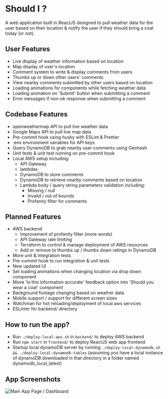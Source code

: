 # Should I ?
A web application built in ReactJS designed to pull weather data for the user based on their location & notify the user if they should bring a coat today (or not).<br>

## User Features

- Live display of weather information based on location
- Map display of user's location
- Comment system to write & display comments from users
- Thumbs up or down other users' comments
- View nearby comments submitted by other users based on location
- Loading animations for components while fetching weather data
- Loading animation on 'Submit' button when submitting a comment
- Error messages if non-ok response when submitting a comment


## Codebase Features

- openweathermap API to pull live weather data
- Google Maps API to pull live map data
- Pre-commit hook using husky with ESLint & Prettier
- .env environment variables for API keys
- Query DynamoDB to grab nearby user comments using Geohash
- Unit tests & unit test running on pre-commit hook
- Local AWS setup including:
    - API Gateway
    - lambdas
    - DynamoDB to store comments
    - DynamoDB to retrieve nearby comments based on location
    - Lambda body / query string parameters validation including:
        - Missing / null
        - Invalid / out of bounds
        - Profanity filter for comments

## Planned Features

- AWS backend:
    - Improvement of profanity filter (more words)
    - API Gateway rate limiting
    - Terraform to control & manage deployment of AWS resources
    - Add or remove to thumbs up / thumbs down ratings in DynamoDB
- More unit & integration tests
- Pre-commit hook to run integration & unit tests
- New updated UI
- Set loading animations when changing location via drop down component 
- Move 'Is this information accurate' feedback option into 'Should you wear a coat' component
- Background footage changing based on weather data
- Mobile support / support for different screen sizes
- Watchman for hot reloading/deployment of local aws services
- ESLinter for backend/ directory


## How to run the app?

- Run `./deploy-local-aws.sh` in `backend/` to deploy AWS backend
- Run `npm start` in `frontend/` to deploy ReactJS web app frontend
- Startup local dynamoDB server by running `./deploy-local-dynamodb.sh && ./deploy-local-dynamodb-tables` (assuming you have a local instance of dynamoDB downloaded in that directory in a folder named dynamodb_local_latest)

## App Screenshots

![Main App Page / Dashboard](app-screenshots/dashboard-08-07-2024.png)
